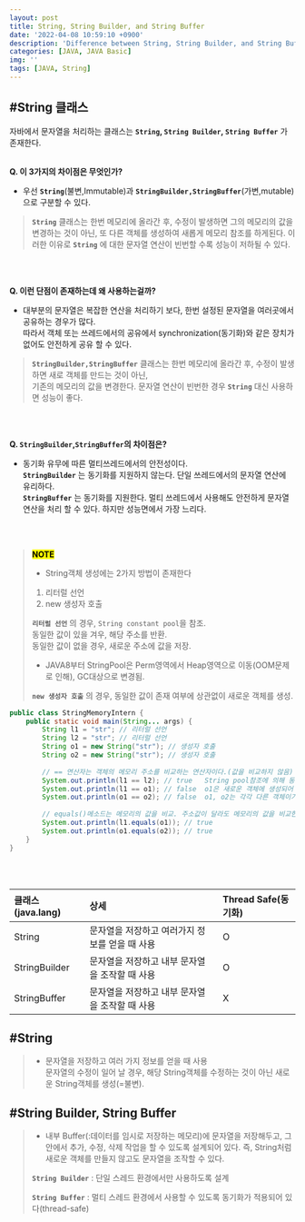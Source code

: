 ```yaml
---
layout: post
title: String, String Builder, and String Buffer
date: '2022-04-08 10:59:10 +0900'
description: 'Difference between String, String Builder, and String Buffer.  '
categories: [JAVA, JAVA Basic]
img: ''
tags: [JAVA, String]
---
```


## #String 클래스

자바에서 문자열을 처리하는 클래스는 __`String`, `String Builder`, `String Buffer`__ 가 존재한다.  
<br>

__Q. 이 3가지의 차이점은 무엇인가?__  
* 우선 __`String`__(불변,Immutable)과 __`StringBuilder,StringBuffer`__(가변,mutable)으로 구분할 수 있다.  
   
> __`String`__ 클래스는 한번 메모리에 올라간 후, 수정이 발생하면 그의 메모리의 값을 변경하는 것이 아닌, 또 다른 객체를 생성하여 새롭게 메모리 참조를 하게된다. 이러한 이유로 __`String`__ 에 대한 문자열 연산이 빈번할 수록 성능이 저하될 수 있다.

<br>
<br>

__Q. 이런 단점이 존재하는데 왜 사용하는걸까?__  
* 대부분의 문자열은 복잡한 연산을 처리하기 보다, 한번 설정된 문자열을 여러곳에서 공유하는 경우가 많다.  
따라서 객체 또는 쓰레드에서의 공유에서 synchronization(동기화)와 같은 장치가 없어도 안전하게 공유 할 수 있다.

> __`StringBuilder,StringBuffer`__ 클래스는 한번 메모리에 올라간 후, 수정이 발생하면 새로 객체를 만드는 것이 아닌,  
> 기존의 메모리의 값을 변경한다. 문자열 연산이 빈번한 경우 __`String`__ 대신 사용하면 성능이 좋다.

<br>
<br>

__Q. `StringBuilder`,`StringBuffer`의 차이점은?__  
* 동기화 유무에 따른 멀티쓰레드에서의 안전성이다.  
__`StringBuilder`__ 는 동기화를 지원하지 않는다. 단일 쓰레드에서의 문자열 연산에 유리하다.  
__`StringBuffer`__ 는 동기화를 지원한다. 멀티 쓰레드에서 사용해도 안전하게 문자열 연산을 처리 할 수 있다. 하지만 성능면에서 가장 느리다.

<br>
<br>

> __<mark>NOTE</mark>__  
> * String객체 생성에는 2가지 방법이 존재한다
> 1. 리터럴 선언
> 2. new 생성자 호출  
>
> __`리터럴 선언`__ 의 경우, `String constant pool`을 참조.  
> 동일한 값이 있을 겨우, 해당 주소를 반환.  
> 동일한 값이 없을 경우, 새로운 주소에 값을 저장.  
> * JAVA8부터 StringPool은 Perm영역에서 Heap영역으로 이동(OOM문제로 인해), GC대상으로 변경됨.  
> 
> __`new 생성자 호출`__ 의 경우, 동일한 값이 존재 여부에 상관없이 새로운 객체를 생성.

```java
public class StringMemoryIntern {
    public static void main(String... args) {
        String l1 = "str"; // 리터럴 선언
        String l2 = "str"; // 리터럴 선언
        String o1 = new String("str"); // 생성자 호출
        String o2 = new String("str"); // 생성자 호출
        
        // == 연산자는 객체의 메모리 주소를 비교하는 연산자이다.(값을 비교하지 않음)
        System.out.println(l1 == l2); // true   String pool참조에 의해 동일한 메모리 주소 참조
        System.out.println(l1 == o1); // false  o1은 새로운 객체에 생성되어 메모리 주소가 다름
        System.out.println(o1 == o2); // false  o1, o2는 각각 다른 객체이기 떄문에 메모리 주소가 다름
        
        // equals()메소드는 메모리의 값을 비교. 주소값이 달라도 메모리의 값을 비교한다.
        System.out.println(l1.equals(o1)); // true
        System.out.println(o1.equals(o2)); // true
    }
}
```
<br>
<br>

| 클래스(java.lang) | 상세 | Thread Safe(동기화) |
|:--------|:-------|:-------|
| String   | 문자열을 저장하고 여러가지 정보를 얻을 때 사용| O |
| StringBuilder   | 문자열을 저장하고 내부 문자열을 조작할 때 사용| O |
| StringBuffer   | 문자열을 저장하고 내부 문자열을 조작할 때 사용| X |  

## #String
> * 문자열을 저장하고 여러 가지 정보를 얻을 때 사용  
> 문자열의 수정이 일어 날 경우, 해당 String객체를 수정하는 것이 아닌 새로운 String객체를 생성(=불변).

## #String Builder, String Buffer
> * 내부 Buffer(:데이터를 임시로 저장하는 메모리)에 문자열을 저장해두고, 그 안에서 추가, 수정, 삭제 작업을 할 수 있도록 설계되어 있다. 즉, String처럼 새로운 객체를 만들지 않고도 문자열을 조작할 수 있다.
>  
> __`String Builder`__
> : 단일 스레드 환경에서만 사용하도록 설계
> 
> __`String Buffer`__
> : 멀티 스레드 환경에서 사용할 수 있도록 동기화가 적용되어 있다(thread-safe)
